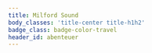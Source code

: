```yaml
---
title: Milford Sound
body_classes: 'title-center title-h1h2'
badge_class: badge-color-travel
header_id: abenteuer
---
```


